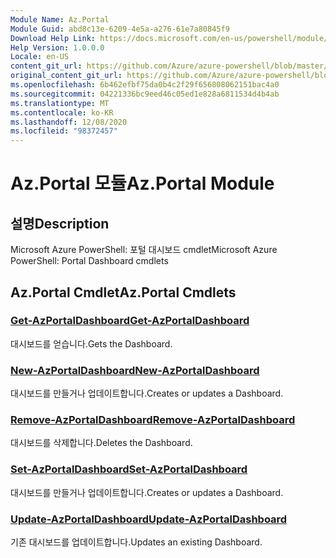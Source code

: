 ```yaml
---
Module Name: Az.Portal
Module Guid: abd8c13e-6209-4e5a-a276-61e7a80845f9
Download Help Link: https://docs.microsoft.com/en-us/powershell/module/az.portal
Help Version: 1.0.0.0
Locale: en-US
content_git_url: https://github.com/Azure/azure-powershell/blob/master/src/Portal/help/Az.Portal.md
original_content_git_url: https://github.com/Azure/azure-powershell/blob/master/src/Portal/help/Az.Portal.md
ms.openlocfilehash: 6b462efbf75da0b4c2f29f656808062151bac4a0
ms.sourcegitcommit: 04221336bc9eed46c05ed1e828a6811534d4b4ab
ms.translationtype: MT
ms.contentlocale: ko-KR
ms.lasthandoff: 12/08/2020
ms.locfileid: "98372457"
---
```

# <span data-ttu-id="b7f13-101">Az.Portal 모듈</span><span class="sxs-lookup"><span data-stu-id="b7f13-101">Az.Portal Module</span></span>
## <span data-ttu-id="b7f13-102">설명</span><span class="sxs-lookup"><span data-stu-id="b7f13-102">Description</span></span>
<span data-ttu-id="b7f13-103">Microsoft Azure PowerShell: 포털 대시보드 cmdlet</span><span class="sxs-lookup"><span data-stu-id="b7f13-103">Microsoft Azure PowerShell: Portal Dashboard cmdlets</span></span>

## <span data-ttu-id="b7f13-104">Az.Portal Cmdlet</span><span class="sxs-lookup"><span data-stu-id="b7f13-104">Az.Portal Cmdlets</span></span>
### [<span data-ttu-id="b7f13-105">Get-AzPortalDashboard</span><span class="sxs-lookup"><span data-stu-id="b7f13-105">Get-AzPortalDashboard</span></span>](Get-AzPortalDashboard.md)
<span data-ttu-id="b7f13-106">대시보드를 얻습니다.</span><span class="sxs-lookup"><span data-stu-id="b7f13-106">Gets the Dashboard.</span></span>

### [<span data-ttu-id="b7f13-107">New-AzPortalDashboard</span><span class="sxs-lookup"><span data-stu-id="b7f13-107">New-AzPortalDashboard</span></span>](New-AzPortalDashboard.md)
<span data-ttu-id="b7f13-108">대시보드를 만들거나 업데이트합니다.</span><span class="sxs-lookup"><span data-stu-id="b7f13-108">Creates or updates a Dashboard.</span></span>

### [<span data-ttu-id="b7f13-109">Remove-AzPortalDashboard</span><span class="sxs-lookup"><span data-stu-id="b7f13-109">Remove-AzPortalDashboard</span></span>](Remove-AzPortalDashboard.md)
<span data-ttu-id="b7f13-110">대시보드를 삭제합니다.</span><span class="sxs-lookup"><span data-stu-id="b7f13-110">Deletes the Dashboard.</span></span>

### [<span data-ttu-id="b7f13-111">Set-AzPortalDashboard</span><span class="sxs-lookup"><span data-stu-id="b7f13-111">Set-AzPortalDashboard</span></span>](Set-AzPortalDashboard.md)
<span data-ttu-id="b7f13-112">대시보드를 만들거나 업데이트합니다.</span><span class="sxs-lookup"><span data-stu-id="b7f13-112">Creates or updates a Dashboard.</span></span>

### [<span data-ttu-id="b7f13-113">Update-AzPortalDashboard</span><span class="sxs-lookup"><span data-stu-id="b7f13-113">Update-AzPortalDashboard</span></span>](Update-AzPortalDashboard.md)
<span data-ttu-id="b7f13-114">기존 대시보드를 업데이트합니다.</span><span class="sxs-lookup"><span data-stu-id="b7f13-114">Updates an existing Dashboard.</span></span>

